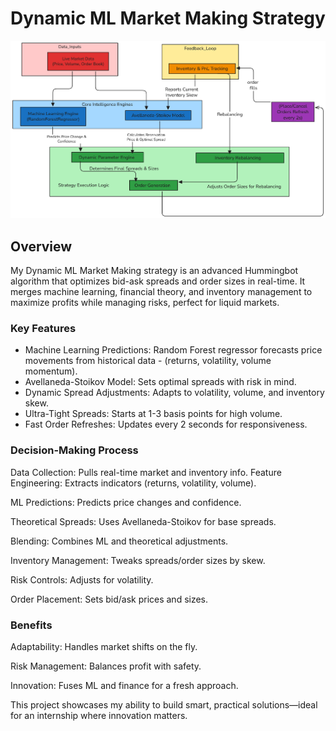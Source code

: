 # Dynamic ML Market Making Strategy

![alt text](image.png)

## Overview

My Dynamic ML Market Making strategy is an advanced Hummingbot algorithm that optimizes bid-ask spreads and order sizes in real-time. It merges machine learning, financial theory, and inventory management to maximize profits while managing risks, perfect for liquid markets.
### Key Features
- Machine Learning Predictions: Random Forest regressor forecasts price movements from historical data  - (returns, volatility, volume momentum).
- Avellaneda-Stoikov Model: Sets optimal spreads with risk in mind.
- Dynamic Spread Adjustments: Adapts to volatility, volume, and inventory skew.
- Ultra-Tight Spreads: Starts at 1-3 basis points for high volume.
- Fast Order Refreshes: Updates every 2 seconds for responsiveness.

### Decision-Making Process

Data Collection: Pulls real-time market and inventory info.
Feature Engineering: Extracts indicators (returns, volatility, volume).

ML Predictions: Predicts price changes and confidence.

Theoretical Spreads: Uses Avellaneda-Stoikov for base spreads.

Blending: Combines ML and theoretical adjustments.

Inventory Management: Tweaks spreads/order sizes by skew.

Risk Controls: Adjusts for volatility.

Order Placement: Sets bid/ask prices and sizes.

### Benefits

Adaptability: Handles market shifts on the fly.

Risk Management: Balances profit with safety.

Innovation: Fuses ML and finance for a fresh approach.

This project showcases my ability to build smart, practical solutions—ideal for an internship where innovation matters.
